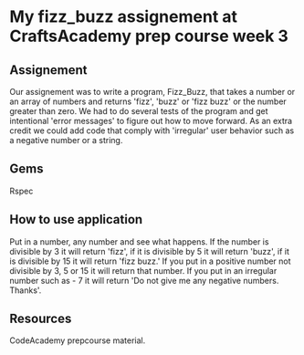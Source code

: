 # My fizz_buzz assignement at CraftsAcademy prep course week 3

## Assignement
Our assignement was to write a program, Fizz_Buzz, that takes a number or an array of numbers and returns 'fizz', 'buzz' or 'fizz buzz' or the number greater than zero. We had to do several tests of the program and get intentional 'error messages' to figure out how to move forward. As an extra credit we could add code that comply with 'irregular' user behavior such as a negative number or a string.

## Gems  
Rspec

## How to use application
Put in a number, any number and see what happens. If the number is divisible by 3 it will return 'fizz', if it is divisible by 5 it will return 'buzz', if it is divisible by 15 it will return 'fizz buzz.' If you put in a positive number not divisible by 3, 5 or 15 it will return that number.
If you put in an irregular number such as - 7 it will return 'Do not give me any negative numbers. Thanks'.

## Resources
CodeAcademy prepcourse material.
